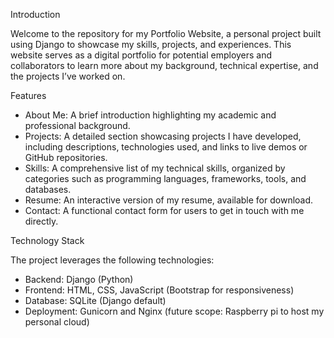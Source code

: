 Introduction

Welcome to the repository for my Portfolio Website, a personal project built using Django to showcase my skills, projects, and experiences. This website serves as a digital portfolio for potential employers and collaborators to learn more about my background, technical expertise, and the projects I’ve worked on.

Features
* About Me: A brief introduction highlighting my academic and professional background.
* Projects: A detailed section showcasing projects I have developed, including descriptions, technologies used, and links to live demos or GitHub repositories.
* Skills: A comprehensive list of my technical skills, organized by categories such as programming languages, frameworks, tools, and databases.
* Resume: An interactive version of my resume, available for download.
* Contact: A functional contact form for users to get in touch with me directly.

Technology Stack

The project leverages the following technologies:
* Backend: Django (Python)
* Frontend: HTML, CSS, JavaScript (Bootstrap for responsiveness)
* Database: SQLite (Django default)
* Deployment: Gunicorn and Nginx (future scope: Raspberry pi to host my personal cloud)
